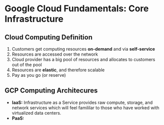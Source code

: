 # Google Cloud Fundamentals: Core Infrastructure 
## Cloud Computing Definition
1. Customers get computing resources **on-demand** and via **self-service**
2. Resources are accessed over the network
3. Cloud provider has a big pool of resources and allocates to customers out of the pool
4. Resources are **elastic**, and therefore scalable 
5. Pay as you go (or reserve)

## GCP Computing Architecures
- **IaaS:** Infrastructure as a Service provides raw compute, storage, and network services which will feel famililar to those who have worked with virtualized data centers.
- **PaaS:** 
